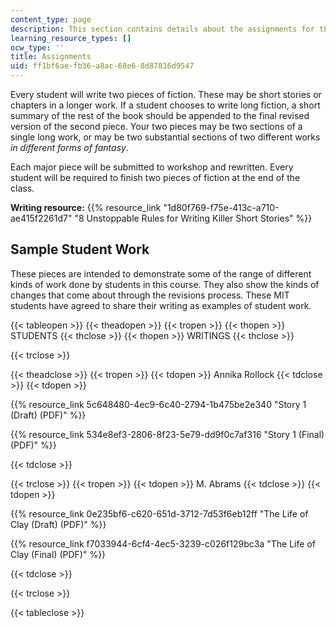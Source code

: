 ```yaml
---
content_type: page
description: This section contains details about the assignments for the course.
learning_resource_types: []
ocw_type: ''
title: Assignments
uid: ff1bf6ae-fb36-a8ac-68e6-8d87816d9547
---
```


Every student will write two pieces of fiction. These may be short stories or chapters in a longer work. If a student chooses to write long fiction, a short summary of the rest of the book should be appended to the final revised version of the second piece. Your two pieces may be two sections of a single long work, or may be two substantial sections of two different works _in different forms of fantasy_.

Each major piece will be submitted to workshop and rewritten. Every student will be required to finish two pieces of fiction at the end of the class.

**Writing resource:** {{% resource_link "1d80f769-f75e-413c-a710-ae415f2261d7" "8 Unstoppable Rules for Writing Killer Short Stories" %}}

Sample Student Work
-------------------

These pieces are intended to demonstrate some of the range of different kinds of work done by students in this course. They also show the kinds of changes that come about through the revisions process. These MIT students have agreed to share their writing as examples of student work.

{{< tableopen >}}
{{< theadopen >}}
{{< tropen >}}
{{< thopen >}}
STUDENTS
{{< thclose >}}
{{< thopen >}}
WRITINGS
{{< thclose >}}

{{< trclose >}}

{{< theadclose >}}
{{< tropen >}}
{{< tdopen >}}
Annika Rollock
{{< tdclose >}}
{{< tdopen >}}


{{% resource_link 5c648480-4ec9-6c40-2794-1b475be2e340 "Story 1 (Draft) (PDF)" %}}

{{% resource_link 534e8ef3-2806-8f23-5e79-dd9f0c7af316 "Story 1 (Final) (PDF)" %}}


{{< tdclose >}}

{{< trclose >}}
{{< tropen >}}
{{< tdopen >}}
M. Abrams
{{< tdclose >}}
{{< tdopen >}}


{{% resource_link 0e235bf6-c620-651d-3712-7d53f6eb12ff "The Life of Clay (Draft) (PDF)" %}}

{{% resource_link f7033944-6cf4-4ec5-3239-c026f129bc3a "The Life of Clay (Final) (PDF)" %}}


{{< tdclose >}}

{{< trclose >}}

{{< tableclose >}}